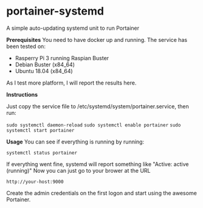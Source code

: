 # portainer-systemd

A simple auto-updating systemd unit to run Portainer

**Prerequisites** 
You need to have docker up and running.
The service has been tested on:

 - Rasperry Pi 3 running Raspian Buster
 - Debian Buster (x84_64) 
 - Ubuntu 18.04 (x84_64) 

As I test more platform, I will report the results here.

**Instructions**

Just copy the service file to /etc/systemd/system/portainer.service, then run:

`sudo systemctl daemon-reload`
`sudo systemctl enable portainer`
`sudo systemctl start portainer`

**Usage**
You can see if everything is running by running:

`systemctl status portainer`

If everything went fine, systemd will report something like "Active: active (running)" Now you can just go to your brower at the URL

    http://your-host:9000

Create the admin credentials on the first logon and start using the awesome Portainer.
